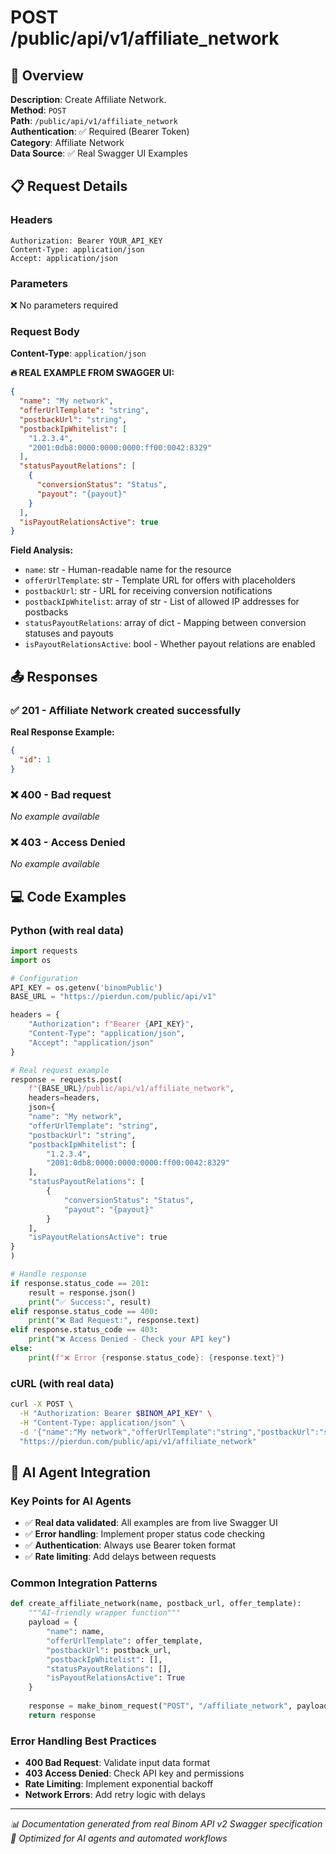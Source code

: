# POST /public/api/v1/affiliate_network

## 🎯 Overview

**Description**: Create Affiliate Network.  
**Method**: `POST`  
**Path**: `/public/api/v1/affiliate_network`  
**Authentication**: ✅ Required (Bearer Token)  
**Category**: Affiliate Network  
**Data Source**: ✅ Real Swagger UI Examples

## 📋 Request Details

### Headers
```http
Authorization: Bearer YOUR_API_KEY
Content-Type: application/json
Accept: application/json
```

### Parameters

❌ No parameters required

### Request Body

**Content-Type**: `application/json`

**🔥 REAL EXAMPLE FROM SWAGGER UI:**
```json
{
  "name": "My network",
  "offerUrlTemplate": "string",
  "postbackUrl": "string",
  "postbackIpWhitelist": [
    "1.2.3.4",
    "2001:0db8:0000:0000:0000:ff00:0042:8329"
  ],
  "statusPayoutRelations": [
    {
      "conversionStatus": "Status",
      "payout": "{payout}"
    }
  ],
  "isPayoutRelationsActive": true
}
```

**Field Analysis:**
- `name`: str - Human-readable name for the resource
- `offerUrlTemplate`: str - Template URL for offers with placeholders
- `postbackUrl`: str - URL for receiving conversion notifications
- `postbackIpWhitelist`: array of str - List of allowed IP addresses for postbacks
- `statusPayoutRelations`: array of dict - Mapping between conversion statuses and payouts
- `isPayoutRelationsActive`: bool - Whether payout relations are enabled

## 📤 Responses

### ✅ 201 - Affiliate Network created successfully

**Real Response Example:**
```json
{
  "id": 1
}
```

### ❌ 400 - Bad request

*No example available*

### ❌ 403 - Access Denied

*No example available*

## 💻 Code Examples

### Python (with real data)
```python
import requests
import os

# Configuration
API_KEY = os.getenv('binomPublic')
BASE_URL = "https://pierdun.com/public/api/v1"

headers = {
    "Authorization": f"Bearer {API_KEY}",
    "Content-Type": "application/json",
    "Accept": "application/json"
}

# Real request example
response = requests.post(
    f"{BASE_URL}/public/api/v1/affiliate_network",
    headers=headers,
    json={
    "name": "My network",
    "offerUrlTemplate": "string",
    "postbackUrl": "string",
    "postbackIpWhitelist": [
        "1.2.3.4",
        "2001:0db8:0000:0000:0000:ff00:0042:8329"
    ],
    "statusPayoutRelations": [
        {
            "conversionStatus": "Status",
            "payout": "{payout}"
        }
    ],
    "isPayoutRelationsActive": true
}
)

# Handle response
if response.status_code == 201:
    result = response.json()
    print("✅ Success:", result)
elif response.status_code == 400:
    print("❌ Bad Request:", response.text)
elif response.status_code == 403:
    print("❌ Access Denied - Check your API key")
else:
    print(f"❌ Error {response.status_code}: {response.text}")
```

### cURL (with real data)
```bash
curl -X POST \
  -H "Authorization: Bearer $BINOM_API_KEY" \
  -H "Content-Type: application/json" \
  -d '{"name":"My network","offerUrlTemplate":"string","postbackUrl":"string","postbackIpWhitelist":["1.2.3.4","2001:0db8:0000:0000:0000:ff00:0042:8329"],"statusPayoutRelations":[{"conversionStatus":"Status","payout":"{payout}"}],"isPayoutRelationsActive":true}' \
  "https://pierdun.com/public/api/v1/affiliate_network"
```

## 🤖 AI Agent Integration

### Key Points for AI Agents
- ✅ **Real data validated**: All examples are from live Swagger UI
- ✅ **Error handling**: Implement proper status code checking
- ✅ **Authentication**: Always use Bearer token format
- ✅ **Rate limiting**: Add delays between requests

### Common Integration Patterns
```python
def create_affiliate_network(name, postback_url, offer_template):
    """AI-friendly wrapper function"""
    payload = {
        "name": name,
        "offerUrlTemplate": offer_template,
        "postbackUrl": postback_url,
        "postbackIpWhitelist": [],
        "statusPayoutRelations": [],
        "isPayoutRelationsActive": True
    }
    
    response = make_binom_request("POST", "/affiliate_network", payload)
    return response
```

### Error Handling Best Practices
- **400 Bad Request**: Validate input data format
- **403 Access Denied**: Check API key and permissions  
- **Rate Limiting**: Implement exponential backoff
- **Network Errors**: Add retry logic with delays

---

*📊 Documentation generated from real Binom API v2 Swagger specification*  
*🤖 Optimized for AI agents and automated workflows*
